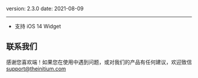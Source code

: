 version: 2.3.0
date: 2021-08-09

---

- 支持 iOS 14 Widget

## 联系我们

感谢您喜欢端！如果您在使用中遇到问题，或对我们的产品有任何建议，欢迎致信 [support@theinitium.com](mailto:support@theinitium.com)